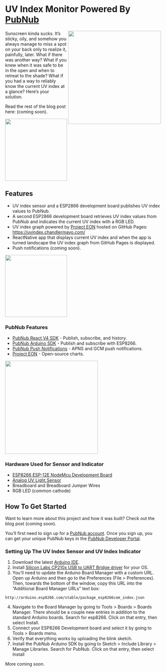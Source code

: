 # UV Index Monitor Powered By [PubNub](https://www.pubnub.com/)

<img align="right" src="https://uvindex.chandlermayo.com/pics/app/ios/IMG-6918.JPG" height="300">

Sunscreen kinda sucks. It’s sticky, oily, and somehow you always manage to miss a spot on your back only to realize it, painfully, later. What if there was another way? What if you knew when it was safe to be in the open and when to retreat to the shade? What if you had a way to reliably know the current UV index at a glance? Here’s your solution.

Read the rest of the blog post here: (coming soon).

<img src="https://uvindex.chandlermayo.com/pics/sensor/IMG-6987.JPG" height="200">

## Features
- UV index sensor and a ESP2866 development board publishes UV index values to PubNub.
- A second ESP2866 development board retrieves UV index values from PubNub and indicates the current UV index with a RGB LED.
- UV index graph powered by [Project EON](https://www.pubnub.com/developers/eon/) hosted on GitHub Pages: https://uvindex.chandlermayo.com/
- ReactNative app that displays current UV index and when the app is turned landscape the UV index graph from GitHub Pages is displayed.
- Push notifications (coming soon).

<img src="https://uvindex.chandlermayo.com/pics/indicator/IMG-7001.JPG" height="200">

### PubNub Features
- [PubNub React V4 SDK](https://www.pubnub.com/docs/react-native-javascript/pubnub-javascript-sdk) - Publish, subscribe, and history.
- [PubNub Arduino SDK](https://www.pubnub.com/docs/arduino/pubnub-arduino-sdk) - Publish and subscribe with ESP8266.
- [PubNub Push Notifications](https://www.pubnub.com/developers/tech/push-notifications/) - APNS and GCM push notifications.
- [Project EON](https://www.pubnub.com/developers/eon/) - Open-source charts.

<img src="https://uvindex.chandlermayo.com/pics/app/android/Screenshot_1531322689.png" height="300">

### Hardware Used for Sensor and Indicator 
- [ESP8266 ESP-12E NodeMcu Development Board](https://www.amazon.com/HiLetgo-Internet-Development-Wireless-Micropython/dp/B010N1SPRK/)
- [Analog UV Light Sensor](https://www.amazon.com/gp/product/B00LEVTOB0)
- Breadboard and Breadboard Jumper Wires
- RGB LED (common cathode)

## How To Get Started
Want to learn more about this project and how it was built? Check out the blog post (coming soon).

You’ll first need to sign up for a [PubNub account](https://dashboard.pubnub.com/signup). Once you sign up, you can get your unique PubNub keys in the [PubNub Developer Portal](https://admin.pubnub.com/).
### Setting Up The UV Index Sensor and UV Index Indicator
1. Download the latest [Arduino IDE](https://www.arduino.cc/en/Main/Software).
2. Install [Silicon Labs CP210x USB to UART Bridge driver](https://www.silabs.com/products/development-tools/software/usb-to-uart-bridge-vcp-drivers) for your OS.
3. You'll need to update the Arduino Board Manager with a custom URL. Open up Arduino and then go to the Preferences (File > Preferences). Then, towards the bottom of the window, copy this URL into the “Additional Board Manager URLs” text box:
```
http://arduino.esp8266.com/stable/package_esp8266com_index.json
```
4. Navigate to the Board Manager by going to Tools > Boards > Boards Manager. There should be a couple new entries in addition to the standard Arduino boards. Search for esp8266. Click on that entry, then select Install.
5. Connect your ESP8266 Development board and select it by going to Tools > Boards menu. 
6. Verify that everything works by uploading the blink sketch.
7. Install the PubNub Arduino SDK by going to Sketch > Include Library > Manage Libraries. Search for PubNub. Click on that entry, then select Install

More coming soon.
